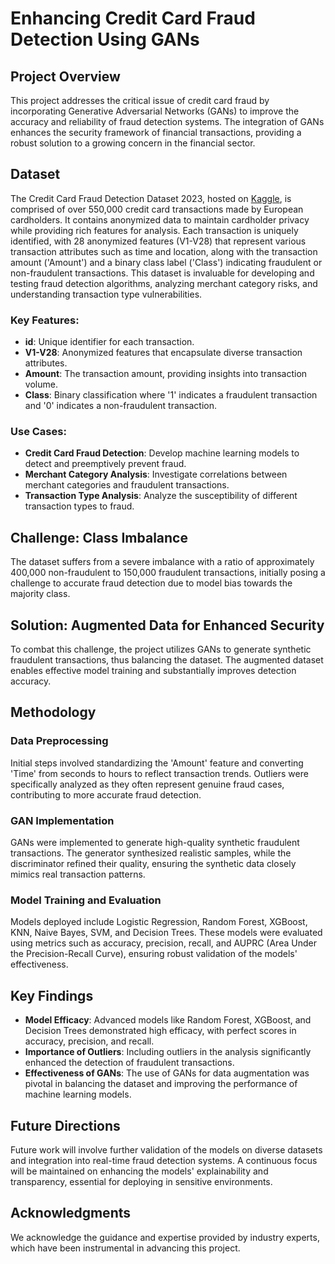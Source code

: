 # Enhancing Credit Card Fraud Detection Using GANs

## Project Overview
This project addresses the critical issue of credit card fraud by incorporating Generative Adversarial Networks (GANs) to improve the accuracy and reliability of fraud detection systems. The integration of GANs enhances the security framework of financial transactions, providing a robust solution to a growing concern in the financial sector.

## Dataset
The Credit Card Fraud Detection Dataset 2023, hosted on [Kaggle](https://www.kaggle.com/datasets/nelgiriyewithana/credit-card-fraud-detection-dataset-2023), is comprised of over 550,000 credit card transactions made by European cardholders. It contains anonymized data to maintain cardholder privacy while providing rich features for analysis. Each transaction is uniquely identified, with 28 anonymized features (V1-V28) that represent various transaction attributes such as time and location, along with the transaction amount ('Amount') and a binary class label ('Class') indicating fraudulent or non-fraudulent transactions. This dataset is invaluable for developing and testing fraud detection algorithms, analyzing merchant category risks, and understanding transaction type vulnerabilities.

### Key Features:
- **id**: Unique identifier for each transaction.
- **V1-V28**: Anonymized features that encapsulate diverse transaction attributes.
- **Amount**: The transaction amount, providing insights into transaction volume.
- **Class**: Binary classification where '1' indicates a fraudulent transaction and '0' indicates a non-fraudulent transaction.

### Use Cases:
- **Credit Card Fraud Detection**: Develop machine learning models to detect and preemptively prevent fraud.
- **Merchant Category Analysis**: Investigate correlations between merchant categories and fraudulent transactions.
- **Transaction Type Analysis**: Analyze the susceptibility of different transaction types to fraud.

## Challenge: Class Imbalance
The dataset suffers from a severe imbalance with a ratio of approximately 400,000 non-fraudulent to 150,000 fraudulent transactions, initially posing a challenge to accurate fraud detection due to model bias towards the majority class.

## Solution: Augmented Data for Enhanced Security
To combat this challenge, the project utilizes GANs to generate synthetic fraudulent transactions, thus balancing the dataset. The augmented dataset enables effective model training and substantially improves detection accuracy.

## Methodology

### Data Preprocessing
Initial steps involved standardizing the 'Amount' feature and converting 'Time' from seconds to hours to reflect transaction trends. Outliers were specifically analyzed as they often represent genuine fraud cases, contributing to more accurate fraud detection.

### GAN Implementation
GANs were implemented to generate high-quality synthetic fraudulent transactions. The generator synthesized realistic samples, while the discriminator refined their quality, ensuring the synthetic data closely mimics real transaction patterns.

### Model Training and Evaluation
Models deployed include Logistic Regression, Random Forest, XGBoost, KNN, Naive Bayes, SVM, and Decision Trees. These models were evaluated using metrics such as accuracy, precision, recall, and AUPRC (Area Under the Precision-Recall Curve), ensuring robust validation of the models' effectiveness.

## Key Findings
- **Model Efficacy**: Advanced models like Random Forest, XGBoost, and Decision Trees demonstrated high efficacy, with perfect scores in accuracy, precision, and recall.
- **Importance of Outliers**: Including outliers in the analysis significantly enhanced the detection of fraudulent transactions.
- **Effectiveness of GANs**: The use of GANs for data augmentation was pivotal in balancing the dataset and improving the performance of machine learning models.

## Future Directions
Future work will involve further validation of the models on diverse datasets and integration into real-time fraud detection systems. A continuous focus will be maintained on enhancing the models' explainability and transparency, essential for deploying in sensitive environments.

## Acknowledgments
We acknowledge the guidance and expertise provided by industry experts, which have been instrumental in advancing this project.
